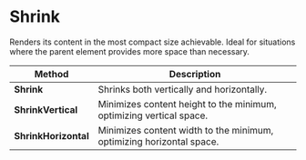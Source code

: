 # Shrink

Renders its content in the most compact size achievable. 
Ideal for situations where the parent element provides more space than necessary.

| Method               | Description                                                          |
|----------------------|----------------------------------------------------------------------|
| **Shrink**           | Shrinks both vertically and horizontally.                            |
| **ShrinkVertical**   | Minimizes content height to the minimum, optimizing vertical space.  |
| **ShrinkHorizontal** | Minimizes content width to the minimum, optimizing horizontal space. |
